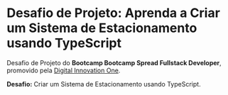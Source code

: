 # Desafio de Projeto: Aprenda a Criar um Sistema de Estacionamento usando TypeScript

Desafio de Projeto do **Bootcamp Bootcamp Spread Fullstack Developer**, promovido pela [Digital Innovation One](https://www.dio.me).


**Desafio:** Criar um Sistema de Estacionamento usando TypeScript.








